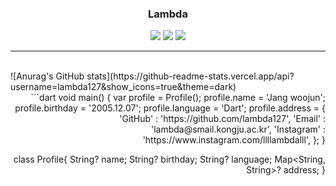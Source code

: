 <div align="center">
  <h3>Lambda</h1>
  <a href="https://hits.seeyoufarm.com"><img src="https://hits.seeyoufarm.com/api/count/incr/badge.svg?url=https%3A%2F%2Fgithub.com%2Flambda127&count_bg=black&title_bg=black&icon=github.svg&icon_color=white&title=GitHUb&edge_flat=true"/></a> <a href="https://www.instagram.com/llllambdalll"><img src="https://img.shields.io/badge/Instagram-%23E4405F?style=flat&logo=Instagram&logoColor=white"
/></a> <a href="mailto:lambda@smail.kongju.ac.kr"><img src="https://img.shields.io/badge/Email-blue?style=flat&logo=Gmail&logoColor=white&link=lambda@smail.kongju.ac.kr"
/></a>
</div>
<hr>
<br>

<div align="left">
  ![Anurag's GitHub stats](https://github-readme-stats.vercel.app/api?username=lambda127&show_icons=true&theme=dark) 
</div>
<div align="right">  
  ```dart
  void main() {
    var profile = Profile();
    profile.name = 'Jang woojun';
    profile.birthday = '2005.12.07';
    profile.language = 'Dart';
    profile.address = {
      'GitHub' : 'https://github.com/lambda127',
      'Email' : 'lambda@smail.kongju.ac.kr',
      'Instagram' : 'https://www.instagram.com/llllambdalll',
    };
  }

  class Profile{
    String? name;
    String? birthday;
    String? language;
    Map<String, String>? address; 
  }
  ```</div>


